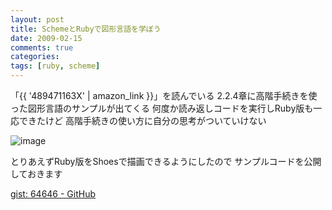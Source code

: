 ```yaml
---
layout: post
title: SchemeとRubyで図形言語を学ぼう
date: 2009-02-15
comments: true
categories:
tags: [ruby, scheme]
---
```



「{{ '489471163X' | amazon_link }}」を読んでいる
2.2.4章に高階手続きを使った図形言語のサンプルが出てくる
何度か読み返しコードを実行しRuby版も一応できたけど
高階手続きの使い方に自分の思考がついていけない

![image](http://img.f.hatena.ne.jp/images/fotolife/k/keyesberry/20090215/20090215180346.png)


とりあえずRuby版をShoesで描画できるようにしたので
サンプルコードを公開しておきます

[gist: 64646 - GitHub](http://gist.github.com/64646)

